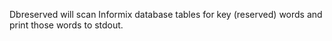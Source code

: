 Dbreserved will scan Informix database tables for key (reserved) words and print those words to stdout.
